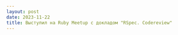 ```yaml
---
layout: post
date: 2023-11-22
title: Выступил на Ruby Meetup с докладом "RSpec. Codereview"
---
```



